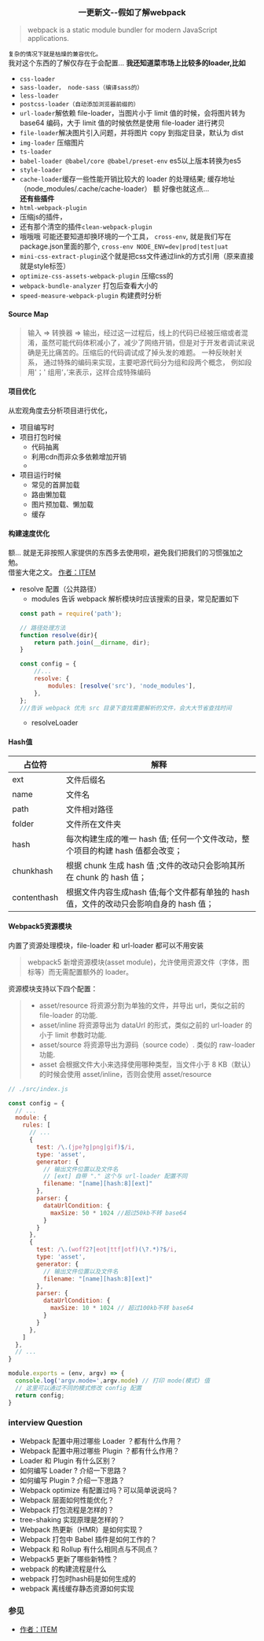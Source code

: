 ### <center>一更新文--假如了解webpack</center>
>  webpack is a static module bundler for modern JavaScript applications.

`复杂的情况下就是枯燥的兼容优化。`  
我对这个东西的了解仅存在于会配置...
**我还知道菜市场上比较多的loader,比如**
- `css-loader`
- `sass-loader， node-sass（编译sass的）`
-  `less-loader`
-  `postcss-loader（自动添加浏览器前缀的）`
-  `url-loader`解依赖 file-loader，当图片小于 limit 值的时候，会将图片转为 base64 编码，大于 limit 值的时候依然是使用 file-loader 进行拷贝
-  `file-loader`解决图片引入问题，并将图片 copy 到指定目录，默认为 dist
-  `img-loader`	压缩图片
-  `ts-loader`
-  `babel-loader @babel/core @babel/preset-env` es5以上版本转换为es5
-  `style-loader` 
-  `cache-loader`缓存一些性能开销比较大的 loader 的处理结果; 缓存地址（node_modules/.cache/cache-loader）
额 好像也就这点...  
**还有些插件**
- `html-webpack-plugin`
- 压缩js的插件， 
- 还有那个清空的插件`clean-webpack-plugin`  
- 哦哦哦 可能还要知道却换环境的一个工具， `cross-env`, 就是我们写在package.json里面的那个, `cross-env NODE_ENV=dev|prod|test|uat`
- `mini-css-extract-plugin`这个就是把css文件通过link的方式引用（原来直接就是style标签）
- `optimize-css-assets-webpack-plugin` 压缩css的
- `webpack-bundle-analyzer` 打包后查看大小的
- `speed-measure-webpack-plugin` 构建费时分析
#### Source Map
> 输入 => 转换器 => 输出，经过这一过程后，线上的代码已经被压缩或者混淆，虽然可能代码体积减小了，减少了网络开销，但是对于开发者调试来说确是无比痛苦的。压缩后的代码调试成了掉头发的难题。
一种反映射关系， 通过特殊的编码来实现，主要吧源代码分为组和段两个概念， 例如段用'；' 组用‘，’来表示，这样合成特殊编码

#### 项目优化
从宏观角度去分析项目进行优化， 
- 项目编写时
- 项目打包时候
  - 代码抽离
  - 利用cdn而非众多依赖增加开销
  - 
- 项目运行时候
  - 常见的首屏加载
  - 路由懒加载
  - 图片预加载、懒加载
  - 缓存
#### 构建速度优化
额... 就是无非按照人家提供的东西多去使用呗，避免我们把我们的习惯强加之勉。  
借鉴大佬之文。 [作者：ITEM](https://juejin.cn/post/7023242274876162084)  
-  resolve 配置（公共路径）
   -  modules 告诉 webpack 解析模块时应该搜索的目录，常见配置如下
    ```js 
    const path = require('path');

    // 路径处理方法
    function resolve(dir){
        return path.join(__dirname, dir);
    }

    const config = {
        //...
        resolve: {
            modules: [resolve('src'), 'node_modules'],
        },
    };
    ///告诉 webpack 优先 src 目录下查找需要解析的文件，会大大节省查找时间
    ```
   - resolveLoader

#### Hash值
| 占位符      | 解释                                                                                   |
| ----------- | -------------------------------------------------------------------------------------- |
| ext         | 文件后缀名                                                                             |
| name        | 文件名                                                                                 |
| path        | 文件相对路径                                                                           |
| folder      | 文件所在文件夹                                                                         |
| hash        | 每次构建生成的唯一 hash 值; 任何一个文件改动，整个项目的构建 hash 值都会改变；         |
| chunkhash   | 根据 chunk 生成 hash 值 ;文件的改动只会影响其所在 chunk 的 hash 值；                   |
| contenthash | 根据文件内容生成hash 值;每个文件都有单独的 hash 值，文件的改动只会影响自身的 hash 值； |


#### Webpack5资源模块
内置了资源处理模块，file-loader 和 url-loader 都可以不用安装
> webpack5 新增资源模块(asset module)，允许使用资源文件（字体，图标等）而无需配置额外的 loader。

资源模块支持以下四个配置：
>- asset/resource 将资源分割为单独的文件，并导出 url，类似之前的 file-loader 的功能.
>- asset/inline 将资源导出为 dataUrl 的形式，类似之前的 url-loader 的小于 limit 参数时功能.
>- asset/source 将资源导出为源码（source code）. 类似的 raw-loader 功能.
>- asset 会根据文件大小来选择使用哪种类型，当文件小于 8 KB（默认） 的时候会使用 asset/inline，否则会使用 asset/resource
```js
// ./src/index.js

const config = {
  // ...
  module: { 
    rules: [
      // ... 
      {
        test: /\.(jpe?g|png|gif)$/i,
        type: 'asset',
        generator: {
          // 输出文件位置以及文件名
          // [ext] 自带 "." 这个与 url-loader 配置不同
          filename: "[name][hash:8][ext]"
        },
        parser: {
          dataUrlCondition: {
            maxSize: 50 * 1024 //超过50kb不转 base64
          }
        }
      },
      {
        test: /\.(woff2?|eot|ttf|otf)(\?.*)?$/i,
        type: 'asset',
        generator: {
          // 输出文件位置以及文件名
          filename: "[name][hash:8][ext]"
        },
        parser: {
          dataUrlCondition: {
            maxSize: 10 * 1024 // 超过100kb不转 base64
          }
        }
      },
    ]
  },
  // ...
}

module.exports = (env, argv) => {
  console.log('argv.mode=',argv.mode) // 打印 mode(模式) 值
  // 这里可以通过不同的模式修改 config 配置
  return config;
}

```




### interview Question
- Webpack 配置中用过哪些 Loader ？都有什么作用？
- Webpack 配置中用过哪些 Plugin ？都有什么作用？
- Loader 和 Plugin 有什么区别？
- 如何编写 Loader ? 介绍一下思路？
- 如何编写 Plugin ? 介绍一下思路？
- Webpack optimize 有配置过吗？可以简单说说吗？
- Webpack 层面如何性能优化？
- Webpack 打包流程是怎样的？
- tree-shaking 实现原理是怎样的？
- Webpack 热更新（HMR）是如何实现？
- Webpack 打包中 Babel 插件是如何工作的？
- Webpack 和 Rollup 有什么相同点与不同点？
- Webpack5 更新了哪些新特性？
- webpack 的构建流程是什么
- webpack 打包时hash码是如何生成的
- webpack 离线缓存静态资源如何实现


### 参见
- [作者：ITEM](https://juejin.cn/post/7023242274876162084)